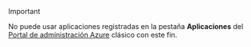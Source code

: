 > [!IMPORTANT]
> No puede usar aplicaciones registradas en la pestaña **Aplicaciones** del [Portal de administración Azure](https://manage.windowsazure.com/) clásico con este fin.
> 
> 

<!-----HONumber=Oct15_HO3-->